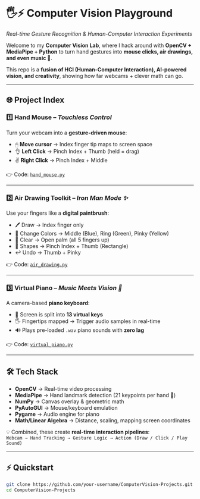 # 🖐️⚡ Computer Vision Playground  
_Real-time Gesture Recognition & Human-Computer Interaction Experiments_  

Welcome to my **Computer Vision Lab**, where I hack around with **OpenCV + MediaPipe + Python** to turn hand gestures into **mouse clicks, air drawings, and even music 🎹**.  

This repo is a **fusion of HCI (Human-Computer Interaction), AI-powered vision, and creativity**, showing how far webcams + clever math can go.  

---

## 🌐 Project Index  

### 1️⃣ Hand Mouse – _Touchless Control_  
Turn your webcam into a **gesture-driven mouse**:  
- 🖱 **Move cursor** → Index finger tip maps to screen space  
- 👌 **Left Click** → Pinch Index + Thumb (held = drag)  
- ✌️ **Right Click** → Pinch Index + Middle  

👉 Code: [`hand_mouse.py`](hand_mouse.py)  

---

### 2️⃣ Air Drawing Toolkit – _Iron Man Mode ✨_  
Use your fingers like a **digital paintbrush**:  
- 🖊 Draw → Index finger only  
- 🎨 Change Colors → Middle (Blue), Ring (Green), Pinky (Yellow)  
- 🧹 Clear → Open palm (all 5 fingers up)  
- 📐 Shapes → Pinch Index + Thumb (Rectangle)  
- ↩️ Undo → Thumb + Pinky  

👉 Code: [`air_drawing.py`](air_drawing.py)  

---

### 3️⃣ Virtual Piano – _Music Meets Vision 🎵_  
A camera-based **piano keyboard**:  
- 🎹 Screen is split into **13 virtual keys**  
- 🖐 Fingertips mapped → Trigger audio samples in real-time  
- 🔊 Plays pre-loaded `.wav` piano sounds with **zero lag**  

👉 Code: [`virtual_piano.py`](virtual_piano.py)  

---

## 🛠 Tech Stack  

- **OpenCV** → Real-time video processing  
- **MediaPipe** → Hand landmark detection (21 keypoints per hand 🤯)  
- **NumPy** → Canvas overlay & geometric math  
- **PyAutoGUI** → Mouse/keyboard emulation  
- **Pygame** → Audio engine for piano  
- **Math/Linear Algebra** → Distance, scaling, mapping screen coordinates  

💡 Combined, these create **real-time interaction pipelines**:  
`Webcam → Hand Tracking → Gesture Logic → Action (Draw / Click / Play Sound)`  

---

## ⚡ Quickstart  

```bash
git clone https://github.com/your-username/ComputerVision-Projects.git
cd ComputerVision-Projects
